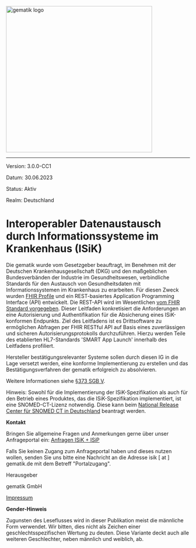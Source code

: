 <img src="https://raw.githubusercontent.com/gematik/api-ISiK/master/images/Gematik_Logo_Flag.jpg" alt="gematik logo" width="400"/>


----

Version: 3.0.0-CC1

Datum: 30.06.2023

Status: Aktiv

Realm: Deutschland



# Interoperabler Datenaustausch durch Informationssysteme im Krankenhaus (ISiK)

Die gematik wurde vom Gesetzgeber beauftragt, im Benehmen mit der Deutschen Krankenhausgesellschaft (DKG) und den maßgeblichen Bundesverbänden der Industrie im Gesundheitswesen, verbindliche Standards für den Austausch von Gesundheitsdaten mit Informationssystemen im Krankenhaus zu erarbeiten. 
Für diesen Zweck wurden [FHIR Profile](https://simplifier.net/guide/ImplementierungsleitfadenISiK-Basismodul/Einfuehrung) und ein REST-basiertes Application Programming Interface (API) entwickelt. Die REST-API wird im Wesentlichen [vom FHIR Standard vorgegeben](https://www.hl7.org/fhir/http.html).
Dieser Leitfaden konkretisiert die Anforderungen an eine Autorisierung und Authentifikation für die Absicherung eines ISiK-konformen Endpunkts. Ziel des Leitfadens ist es Drittsoftware zu ermöglichen Abfragen per FHIR RESTful API auf Basis eines zuverlässigen und sicheren Autorisierungsprotokolls durchzuführen. Hierzu werden Teile des etablierten HL7-Standards 'SMART App Launch' innerhalb des Leitfadens profiliert. 

Hersteller bestätigungsrelevanter Systeme sollen durch diesen IG in die Lage versetzt werden, eine konforme Implementierung zu erstellen und das Bestätigungsverfahren der gematik erfolgreich zu absolvieren.

Weitere Informationen siehe [§373 SGB V](https://www.gesetze-im-internet.de/sgb_5/__373.html).

Hinweis: Sowohl für die Implementierung der ISiK-Spezifikation als auch für den Betrieb eines Produktes, das die ISiK-Spezifikation implementiert, ist eine SNOMED-CT-Lizenz notwendig. Diese kann beim [National Release Center für SNOMED CT in Deutschland](https://www.bfarm.de/DE/Kodiersysteme/Terminologien/SNOMED-CT/_node.html) beantragt werden.

**Kontakt**

Bringen Sie allgemeine Fragen und Anmerkungen gerne über unser Anfrageportal ein: [Anfragen ISiK + ISiP](https://service.gematik.de/servicedesk/customer/portal/16)

Falls Sie keinen Zugang zum Anfrageportal haben und dieses nutzen wollen, senden Sie uns bitte eine Nachricht an die Adresse isik [ at ] gematik.de mit dem Betreff "Portalzugang".

Herausgeber

gematik GmbH

[Impressum](https://www.gematik.de/impressum/)

**Gender-Hinweis**

Zugunsten des Leseflusses wird in dieser Publikation meist die
männliche Form verwendet. Wir bitten, dies nicht als Zeichen einer
geschlechtsspezifischen Wertung zu deuten. Diese Variante deckt auch alle
weiteren Geschlechter, neben männlich und weiblich, ab.
